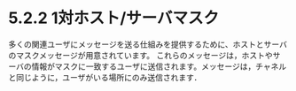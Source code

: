 # 5.2.2 1対ホスト/サーバマスク

多くの関連ユーザにメッセージを送る仕組みを提供するために、ホストとサーバのマスクメッセージが用意されています。 これらのメッセージは，ホストやサーバの情報がマスクに一致するユーザに送信されます。メッセージは，チャネルと同じように，ユーザがいる場所にのみ送信されます．
